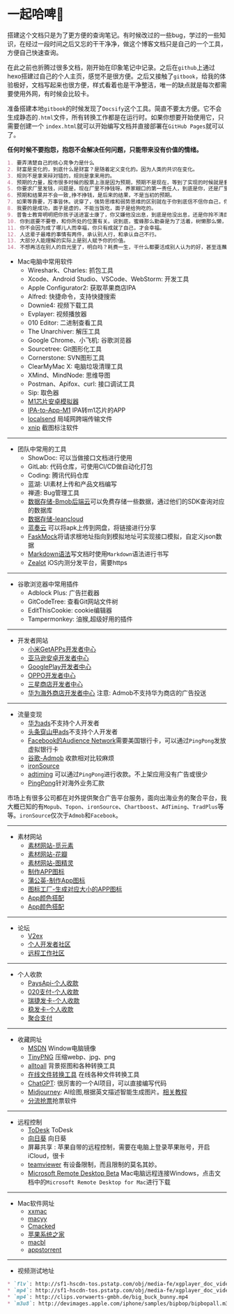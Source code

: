 # 一起哈啤🍺

搭建这个文档只是为了更方便的查询笔记。有时候改过的一些bug，学过的一些知识，在经过一段时间之后又忘的干干净净，做这个博客文档只是自己的一个工具，方便自己快速查询。

在此之前也折腾过很多文档，刚开始在印象笔记中记录。之后在`github`上通过hexo搭建过自己的个人主页，感觉不是很方便。之后又接触了`gitbook`，给我的体验极好，文档写起来也很方便，样式看着也是干净整洁，唯一的缺点就是每次都需要使用外网，有时候会比较卡。

准备搭建本地`gitbook`的时候发现了`Docsify`这个工具。简直不要太方便。它不会生成静态的`.html`文件，所有转换工作都是在运行时。如果你想要开始使用它，只需要创建一个 `index.html`就可以开始编写文档并直接部署在`GitHub Pages`就可以了。

**任何时候不要抱怨，抱怨不会解决任何问题，只能带来没有价值的情绪。**
```markdown
1. 要弄清楚自己的核心竞争力是什么
2. 财富是变化的，到底什么是财富？是随着定义变化的。因为人类的共识在变化。
3. 规则不是拿来辩对错的，规则是拿来用的。
4. 预期的力量，股市很多时候的股票上涨是因为预期，预期不是现在，等到了实现的时候就是套现的时候
5. 你要求厂里发钱，问题是，现在厂里不挣钱呀。养家糊口的第一责任人，到底是你，还是厂里？
6. 预期和结果并不会一致,挣不挣钱，是后来的结果，不是当初的预期。
7. 如果等靠要，万事皆休。说穿了，强势思维和弱势思维的区别就在于你到底信不信你自己，你到底拿不拿自己当第一责任人。
8. 我要的是成功，面子是虚的，不能当饭吃，面子是给狗吃的。
9. 普鲁士教育明明把你孩子送进富士康了，你又嫌他没出息，到底是他没出息，还是你拎不清目的？
10. 你到底要不要卷，和你所处的位置有关。说到底，蜜蜂那么勤奋是为了活着，树懒那么懒，也是为了活着
11. 你不会因为成了哪儿人而幸福，你只有成就了自己，才会幸福。
12. 人这辈子最难的事情有两件，承认别人行，和承认自己不行。
13. 大部分人能理解的实际上是别人赋予你的价值。
14. 不想再活在别人的目光里了，明白吗？耗费一生，干什么都要活成别人认为的好，甚至连蘸个酱油都要蘸别人认为的好，你快乐吗？
```

* Mac电脑中常用软件
  * Wireshark、Charles: 抓包工具
  * Xcode、Android Studio、VSCode、WebStorm: 开发工具
  * Apple Configurator2: 获取苹果商店IPA
  * Alfred: 快捷命令，支持快捷搜索
  * Downie4: 视频下载工具 
  * Evplayer: 视频播放器
  * 010 Editor: 二进制查看工具
  * The Unarchiver: 解压工具
  * Google Chrome、小飞机: 谷歌浏览器
  * Sourcetree: Git图形化工具
  * Cornerstone: SVN图形工具
  * ClearMyMac X: 电脑垃圾清理工具
  * XMind、MindNode: 思维导图
  * Postman、Apifox、curl: 接口调试工具
  * Sip: 取色器
  * [M1芯片安卓模拟器](https://github.com/google/android-emulator-m1-preview/releases/tag/0.3)
  * [IPA-to-App-M1](https://github.com/Mila432/IPA-to-App-M1) IPA转m1芯片的APP
  * [localsend](https://localsend.org/) 局域网跨端传输文件
  * [xnip](https://apps.apple.com/cn/app/xnip/id1221250572?mt=12) 截图标注软件
---
* 团队中常用的工具
  * ShowDoc: 可以当做接口文档进行使用
  * GitLab: 代码仓库，可使用CI/CD做自动化打包
  * Coding: 腾讯代码仓库
  * 蓝湖: UI素材上传和产品文档编写
  * 禅道:  Bug管理工具
  * [数据存储-Bmob后端云](https://www.bmobapp.com)可以免费存储一些数据，通过他们的SDK查询对应的数据库
  * [数据存储-leancloud](https://www.leancloud.cn/pricing/)
  * [蓝奏云](https://www.lanzou.com/) 可以将apk上传到网盘，将链接进行分享
  * [FaskMock](https://www.fastmock.site/#/)将请求根地址指向到模拟地址可实现接口模拟，自定义json数据
  * [Markdown语法](https://markdown.com.cn/basic-syntax/line-breaks.html)写文档时使用`Markdown`语法进行书写
  * [Zealot](https://github.com/tryzealot)  iOS内测分发平台，需要https
---
* 谷歌浏览器中常用插件
  * Adblock Plus: 广告拦截器
  * GitCodeTree: 查看Git网站文件树
  * EditThisCookie: cookie编辑器
  * Tampermonkey:  油猴,超级好用的插件
---
* 开发者网站
  * [小米GetAPPs开发者中心](http://global.developer.mi.com/register/result)
  * [亚马逊安卓开发者中心](https://developer.amazon.com/apps-and-games/console/app/list)
  * [GooglePlay开发者中心](https://play.google.com/console/developers/6239515804522162761/app-list)
  * [OPPO开发者中心](https://developers.oppomobile.com/)
  * [三星商店开发者中心](https://seller.samsungapps.com/login/signIn.as)
  * [华为海外商店开发者中心](https://developer.huawei.com/consumer/cn/service/josp/agc/index.html#/) 注意: Admob不支持华为商店的广告投送
---
* 流量变现
  * [华为ads](https://ads.huawei.com/usermgtportal/home/index.html#/)不支持个人开发者
  * [头条穿山甲ads](https://www.pangle.cn/)不支持个人开发者
  * [Facebook的Audience Network](https://developers.facebook.com/docs/audience-network?locale=zh_CN)需要美国银行卡，可以通过`PingPong`发放虚拟银行卡
  * [谷歌-Admob](https://admob.google.com/home/) 收款相对比较麻烦
  * [ironSource](https://platform.ironsrc.com/partners/tour)
  * [adtiming](https://www.adtiming.com/) 可以通过`PingPong`进行收款。不上架应用没有广告或很少
  * [PingPong](https://us.pingpongx.com/)针对海外业务汇款

市场上有很多公司都在对外提供聚合广告平台服务，面向出海业务的聚合平台，我大概已知的有`Mopub`、`Topon`、`ironSource`、`Chartboost`、`AdTiming`、`TradPlus`等等。`ironSource`仅次于`Admob`和`Facebook`。

---
* 素材网站
  * [素材网站-觅元素](http://www.51yuansu.com/)
  * [素材网站-花瓣](https://huaban.com/home/)
  * [素材网站-图精灵](http://616pic.com/tupian/katongshuiguo.html)
  * [制作APP图标](https://www.bufanapp.com/tool/icon)
  * [蒲公英-制作App图标](https://www.pgyer.com/tools/appIcon)
  * [图标工厂-生成对应大小的APP图标](https://icon.wuruihong.com/)
  * [App颜色搭配](http://tool.c7sky.com/webcolor/)
  * [App颜色搭配](https://www.materialpalette.com/orange/deep-orange)
---
* 论坛
  * [V2ex](https://v2ex.com/)
  * [个人开发者社区](https://w2solo.com/)
  * [远程工作社区](https://eleduck.com/)
---
* 个人收款
  * [PaysApi-个人收款](https://www.paysapi.com/docpay)
  * [020支付-个人收款](https://020zf.com/index.html) 
  * [瑞捷发卡-个人收款](http://www.feelong.net/)
  * [稳发卡-个人收款](http://www.whg55.com/)
  * [聚合支付](http://www.jyhl.top/)
---
* 收藏网址
  * [MSDN](https://msdn.itellyou.cn/) Window电脑镜像
  * [TinyPNG](https://tinify.cn/) 压缩webp、jpg、png
  * [alltoall](https://www.alltoall.net/) 背景抠图和各种转换工具
  * [在线文件转换工具](https://cn.office-converter.com/)  在线各种文件转换工具
  * [ChatGPT](https://chat.openai.com/chat): 很厉害的一个AI项目，可以直接编写代码
  * [Midjourney](https://discord.com/channels/662267976984297473/1008571246654533692): AI绘图,根据英文描述智能生成图片。[相关教程](https://www.cnyisai.com/122482.html)
  * [分流抢票](https://www.bypass.cn/)抢票软件
---
* 远程控制
  * [ToDesk](https://www.todesk.com/download.html?h=2) ToDesk
  * [向日葵](https://sunlogin.oray.com/) 向日葵
  * 屏幕共享 : 苹果自带的远程控制，需要在电脑上登录苹果账号，开启iCloud，很卡
  * [teamviewer](https://www.teamviewer.cn/cn/) 有设备限制，而且限制的莫名其妙。
  * [Microsoft Remote Desktop Beta](https://docs.microsoft.com/en-us/windows-server/remote/remote-desktop-services/clients/remote-desktop-mac) Mac电脑远程连接Windows，点击文档中的`Microsoft Remote Desktop for Mac`进行下载 
---
* Mac软件网址
  * [xxmac](https://www.xxmac.com/)
  * [macyy](https://www.macyy.cn/)
  * [Cmacked](https://cmacked.com/)
  * [苹果系统之家](https://macoshome.com/windows)
  * [macbl](https://www.macbl.com/)
  * [appstorrent](https://appstorrent.ru/)
---
* 视频测试地址

```markdown
* `flv`: http://sf1-hscdn-tos.pstatp.com/obj/media-fe/xgplayer_doc_video/flv/xgplayer-demo-360p.flv
* `mp4`: http://sf1-hscdn-tos.pstatp.com/obj/media-fe/xgplayer_doc_video/mp4/xgplayer-demo-360p.mp4
* `mp4`: http://clips.vorwaerts-gmbh.de/big_buck_bunny.mp4
* `m3u8`: http://devimages.apple.com/iphone/samples/bipbop/bipbopall.m3u8
```
